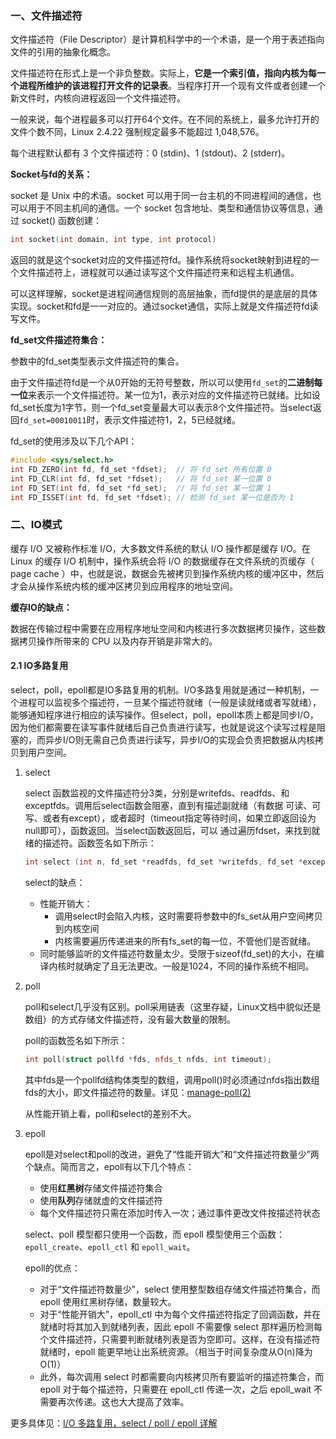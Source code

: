 ### 一、文件描述符
文件描述符（File Descriptor）是计算机科学中的一个术语，是一个用于表述指向文件的引用的抽象化概念。

文件描述符在形式上是一个非负整数。实际上，**它是一个索引值，指向内核为每一个进程所维护的该进程打开文件的记录表**。当程序打开一个现有文件或者创建一个新文件时，内核向进程返回一个文件描述符。

一般来说，每个进程最多可以打开64个文件。在不同的系统上，最多允许打开的文件个数不同，Linux 2.4.22 强制规定最多不能超过 1,048,576。

每个进程默认都有 3 个文件描述符：0 (stdin)、1 (stdout)、2 (stderr)。

**Socket与fd的关系：**

socket 是 Unix 中的术语。socket 可以用于同一台主机的不同进程间的通信，也可以用于不同主机间的通信。一个 socket 包含地址、类型和通信协议等信息，通过 socket() 函数创建：
```cpp
int socket(int domain, int type, int protocol)
```
返回的就是这个socket对应的文件描述符fd。操作系统将socket映射到进程的一个文件描述符上，进程就可以通过读写这个文件描述符来和远程主机通信。

可以这样理解，socket是进程间通信规则的高层抽象，而fd提供的是底层的具体实现。socket和fd是一一对应的。通过socket通信，实际上就是文件描述符fd读写文件。

**fd_set文件描述符集合：**

参数中的fd_set类型表示文件描述符的集合。

由于文件描述符fd是一个从0开始的无符号整数，所以可以使用```fd_set```的**二进制每一位**来表示一个文件描述符。某一位为1，表示对应的文件描述符已就绪。比如设fd_set长度为1字节，则一个fd_set变量最大可以表示8个文件描述符。当select返回```fd_set=00010011```时，表示文件描述符1，2，5已经就绪。

fd_set的使用涉及以下几个API：
```cpp
#include <sys/select.h>   
int FD_ZERO(int fd, fd_set *fdset);  // 将 fd_set 所有位置 0
int FD_CLR(int fd, fd_set *fdset);   // 将 fd_set 某一位置 0
int FD_SET(int fd, fd_set *fd_set);  // 将 fd_set 某一位置 1
int FD_ISSET(int fd, fd_set *fdset); // 检测 fd_set 某一位是否为 1
```

### 二、IO模式
缓存 I/O 又被称作标准 I/O，大多数文件系统的默认 I/O 操作都是缓存 I/O。在 Linux 的缓存 I/O 机制中，操作系统会将 I/O 的数据缓存在文件系统的页缓存（ page cache ）中，也就是说，数据会先被拷贝到操作系统内核的缓冲区中，然后才会从操作系统内核的缓冲区拷贝到应用程序的地址空间。

**缓存IO的缺点：**

数据在传输过程中需要在应用程序地址空间和内核进行多次数据拷贝操作，这些数据拷贝操作所带来的 CPU 以及内存开销是非常大的。

#### 2.1 IO多路复用
select，poll，epoll都是IO多路复用的机制。I/O多路复用就是通过一种机制，一个进程可以监视多个描述符，一旦某个描述符就绪（一般是读就绪或者写就绪），能够通知程序进行相应的读写操作。但select，poll，epoll本质上都是同步I/O，因为他们都需要在读写事件就绪后自己负责进行读写，也就是说这个读写过程是阻塞的，而异步I/O则无需自己负责进行读写，异步I/O的实现会负责把数据从内核拷贝到用户空间。

1. select

    select 函数监视的文件描述符分3类，分别是writefds、readfds、和exceptfds。调用后select函数会阻塞，直到有描述副就绪（有数据 可读、可写、或者有except），或者超时（timeout指定等待时间，如果立即返回设为null即可），函数返回。当select函数返回后，可以 通过遍历fdset，来找到就绪的描述符。函数签名如下所示：
    ```cpp
    int select (int n, fd_set *readfds, fd_set *writefds, fd_set *exceptfds, struct timeval *timeout);
    ```

    select的缺点：
    + 性能开销大：
        + 调用select时会陷入内核，这时需要将参数中的fs_set从用户空间拷贝到内核空间
        + 内核需要遍历传递进来的所有fs_set的每一位，不管他们是否就绪。
    + 同时能够监听的文件描述符数量太少。受限于sizeof(fd_set)的大小，在编译内核时就确定了且无法更改。一般是1024，不同的操作系统不相同。

2. poll

    poll和select几乎没有区别。poll采用链表（这里存疑，Linux文档中貌似还是数组）的方式存储文件描述符，没有最大数量的限制。

    poll的函数签名如下所示：
    ```cpp
    int poll(struct pollfd *fds, nfds_t nfds, int timeout);
    ```
    其中fds是一个pollfd结构体类型的数组，调用poll()时必须通过nfds指出数组fds的大小，即文件描述符的数量。详见：[manage-poll(2)](https://man7.org/linux/man-pages/man2/poll.2.html)

    从性能开销上看，poll和select的差别不大。

3. epoll

    epoll是对select和poll的改进，避免了“性能开销大”和“文件描述符数量少”两个缺点。简而言之，epoll有以下几个特点：
    + 使用**红黑树**存储文件描述符集合
    + 使用**队列**存储就虚的文件描述符
    + 每个文件描述符只需在添加时传入一次；通过事件更改文件按描述符状态

    select、poll 模型都只使用一个函数，而 epoll 模型使用三个函数：```epoll_create```、```epoll_ctl``` 和 ```epoll_wait```。

    epoll的优点：
    + 对于“文件描述符数量少”，select 使用整型数组存储文件描述符集合，而 epoll 使用红黑树存储，数量较大。
    + 对于“性能开销大”，epoll_ctl 中为每个文件描述符指定了回调函数，并在就绪时将其加入到就绪列表，因此 epoll 不需要像 select 那样遍历检测每个文件描述符，只需要判断就绪列表是否为空即可。这样，在没有描述符就绪时，epoll 能更早地让出系统资源。（相当于时间复杂度从O(n)降为O(1)）
    + 此外，每次调用 select 时都需要向内核拷贝所有要监听的描述符集合，而 epoll 对于每个描述符，只需要在 epoll_ctl 传递一次，之后 epoll_wait 不需要再次传递。这也大大提高了效率。

更多具体见：[I/O 多路复用，select / poll / epoll 详解](https://imageslr.com/2020/02/27/select-poll-epoll.html)
